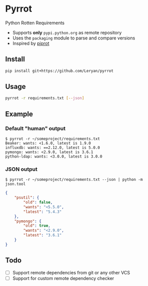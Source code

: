 # Pyrrot

Python Rotten Requirements

 * Supports **only** `pypi.python.org` as remote repository
 * Uses the `packaging` module to parse and compare versions
 * Inspired by [piprot](https://github.com/sesh/piprot)

## Install

```bash
pip install git+https://github.com/Leryan/pyrrot
```

## Usage

```bash
pyrrot -r requirements.txt [--json]
```

## Example

### Default "human" output

```
$ pyrrot -r ~/someproject/requirements.txt
Beaker: wants: <1.6.0, latest is 1.9.0
influxdb: wants: ==2.12.0, latest is 5.0.0
pymongo: wants: <2.9.0, latest is 3.6.1
python-ldap: wants: <3.0.0, latest is 3.0.0
```

### JSON output

```
$ pyrrot -r ~/someproject/requirements.txt --json | python -m json.tool
```

```json
{
    "psutil": {
        "old": false,
        "wants": "<5.5.0",
        "latest": "5.4.3"
    },
    "pymongo": {
        "old": true,
        "wants": "<2.9.0",
        "latest": "3.6.1"
    }
}
```

## Todo

 * [ ] Support remote dependencies from git or any other VCS
 * [ ] Support for custom remote dependency checker